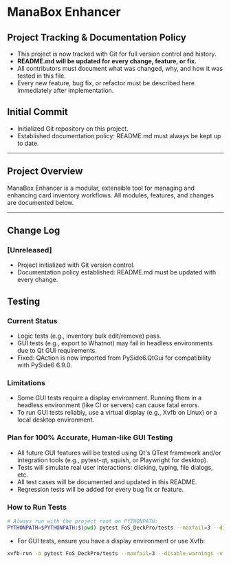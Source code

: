# ManaBox Enhancer

## Project Tracking & Documentation Policy

- This project is now tracked with Git for full version control and history.
- **README.md will be updated for every change, feature, or fix.**
- All contributors must document what was changed, why, and how it was tested in this file.
- Every new feature, bug fix, or refactor must be described here immediately after implementation.

## Initial Commit
- Initialized Git repository on this project.
- Established documentation policy: README.md must always be kept up to date.

---

## Project Overview

ManaBox Enhancer is a modular, extensible tool for managing and enhancing card inventory workflows. All modules, features, and changes are documented below.

---

## Change Log

### [Unreleased]
- Project initialized with Git version control.
- Documentation policy established: README.md must be updated with every change.

## Testing

### Current Status
- Logic tests (e.g., inventory bulk edit/remove) pass.
- GUI tests (e.g., export to Whatnot) may fail in headless environments due to Qt GUI requirements.
- Fixed: QAction is now imported from PySide6.QtGui for compatibility with PySide6 6.9.0.

### Limitations
- Some GUI tests require a display environment. Running them in a headless environment (like CI or servers) can cause fatal errors.
- To run GUI tests reliably, use a virtual display (e.g., Xvfb on Linux) or a local desktop environment.

### Plan for 100% Accurate, Human-like GUI Testing
- All future GUI features will be tested using Qt's QTest framework and/or integration tools (e.g., pytest-qt, squish, or Playwright for desktop).
- Tests will simulate real user interactions: clicking, typing, file dialogs, etc.
- All test cases will be documented and updated in this README.
- Regression tests will be added for every bug fix or feature.

### How to Run Tests

```sh
# Always run with the project root on PYTHONPATH:
PYTHONPATH=$PYTHONPATH:$(pwd) pytest FoS_DeckPro/tests --maxfail=3 --disable-warnings -v
```

- For GUI tests, ensure you have a display environment or use Xvfb:

```sh
xvfb-run -a pytest FoS_DeckPro/tests --maxfail=3 --disable-warnings -v
```
